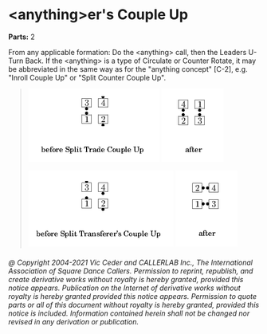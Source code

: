 
# \<anything>er's Couple Up

**Parts:** 2  

From any applicable formation: Do the \<anything> call, then the Leaders U-Turn Back.
If the \<anything> is a type of Circulate or Counter Rotate,
it may be abbreviated in the same way as for the "anything concept" [C-2],
e.g. "Inroll Couple Up" or "Split Counter Couple Up".

> 
> ![alt](anythingers_couple_up-1.png)
> ![alt](anythingers_couple_up-2.png)  
>
> ![alt](anythingers_couple_up-3.png)
> ![alt](anythingers_couple_up-4.png)
> 

###### @ Copyright 2004-2021 Vic Ceder and CALLERLAB Inc., The International Association of Square Dance Callers. Permission to reprint, republish, and create derivative works without royalty is hereby granted, provided this notice appears. Publication on the Internet of derivative works without royalty is hereby granted provided this notice appears. Permission to quote parts or all of this document without royalty is hereby granted, provided this notice is included. Information contained herein shall not be changed nor revised in any derivation or publication.
